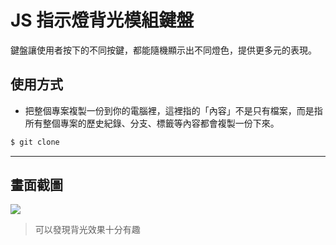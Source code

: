 # JS 指示燈背光模組鍵盤

鍵盤讓使用者按下的不同按鍵，都能隨機顯示出不同燈色，提供更多元的表現。

## 使用方式
- 把整個專案複製一份到你的電腦裡，這裡指的「內容」不是只有檔案，而是指所有整個專案的歷史紀錄、分支、標籤等內容都會複製一份下來。
```sh
$ git clone
```

----

## 畫面截圖
![](https://i.imgur.com/QQ8QPNU.gif)
> 可以發現背光效果十分有趣
